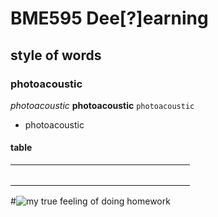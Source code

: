 # BME595 Dee[?]earning
## style of words
### photoacoustic 
*photoacoustic* 
**photoacoustic** 
`photoacoustic`
- photoacoustic
#### **table**
|            |           |                   |                    |
|------------|-----------|-------------------|--------------------|
|            |           |                   |                    |
|            |           |                   |                    | . 

#![my true feeling of doing homework](https://github.com/photoacoustic/bme595-project-2017/blob/master/dry-your-eyes-mate-12-actors-with-#the-best-on-screen-cry-faces-675988.jpg)
